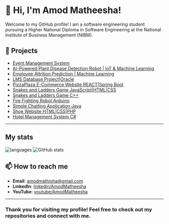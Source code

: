 # 👋 Hi, I'm Amod Matheesha!

Welcome to my GitHub profile! I am a software engineering student pursuing a Higher National Diploma in Software Engineering at the National Institute of Business Management (NIBM).

## 🚀 Projects

- [Event Management System](https://github.com/AmodMatheesha2003/event_booking_system)
- [AI-Powered Plant Disease Detection Robot | IoT & Machine Learning](https://github.com/AmodMatheesha2003/plant-disease-detection-robot)
- [Employee Attrition Prediction | Machine Learning](https://github.com/AmodMatheesha2003/employee-attrition-prediction-ml)
- [LMS Database Project|Oracle](https://github.com/AmodMatheesha2003/LMS-Database)
- [PizzaPlaza E-Commerce Website REACT|Spring Boot](https://github.com/AmodMatheesha2003/PizzaPlaza-Ecommerce-website)
- [Snakes and Ladders Game JavaScript|HTML|CSS](https://github.com/AmodMatheesha2003/Snakes-and-Ladders-Game-using-JavaScript-HTML-and-CSS)
- [Snakes and Ladders Game C++](https://github.com/AmodMatheesha2003/Snakes-and-Ladders-Game-using-CPP)
- [Fire Fighting Robot Arduino](https://github.com/AmodMatheesha2003/Fire-Fighting-Robot)
- [Simple Chatting Application Java](https://github.com/AmodMatheesha2003/Simple-Chatting-Application)
- [Shoe Website HTML|CSS|PHP](https://github.com/AmodMatheesha2003/Shoe-Website)
- [Hotel Management System C#](https://github.com/AmodMatheesha2003/Hotel-Management-System)

---
## My stats

<img align="center" src="https://github-readme-stats.vercel.app/api/top-langs/?username=AmodMatheesha2003&exclude_repo=AmodMatheesha2003&layout=compact&theme=dracula" alt="languages" />
<img align="center" src="https://github-readme-stats.vercel.app/api?username=AmodMatheesha2003&show_icons=true&include_all_commits=true&theme=dracula" alt="GitHub stats" />


## 📫 How to reach me

- **Email**: amodmathisha@gmail.com
- **LinkedIn**: [linkedin/AmodMatheesha](https://www.linkedin.com/in/amod-matheesha-a1a2a72a6/) 
- **YouTube**: [youtube/AmodMatheesha](https://www.youtube.com/@amodmatheesha)

---

 
### Thank you for visiting my profile! Feel free to check out my repositories and connect with me.
